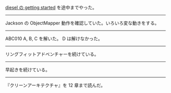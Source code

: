 [diesel の getting started](https://diesel.rs/guides/getting-started/) を途中までやった。

---

Jackson の ObjectMapper 動作を確認していた。いろいろ変な動きをする。

---

ABC010 A, B, C を解いた。 D は解けなかった。

---

リングフィットアドベンチャーを続けている。

---

早起きを続けている。

---

『クリーンアーキテクチャ』を 12 章まで読んだ。
